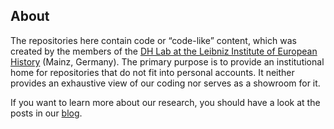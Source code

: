 ## About

The repositories here contain code or “code-like” content, which was created by the members of the [DH Lab at the Leibniz Institute of European History](https://www.ieg-mainz.de/en/research/digital_historical_research/dh-lab) (Mainz, Germany).
The primary purpose is to provide an institutional home for repositories that do not fit into personal accounts. It neither provides an exhaustive view of our coding nor serves as a showroom for it.

If you want to learn more about our research, you should have a look at the posts in our [blog](www.dhlab.net).
